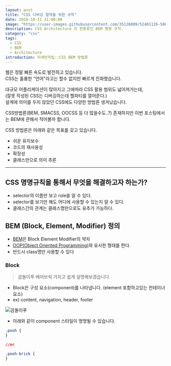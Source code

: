 ```yaml
---
layout: post
title: "CSS 디버깅 절약을 위한 규칙"
date: 2018-10-11 21:00:00
image: "https://user-images.githubusercontent.com/35126809/52401126-50626500-2b04-11e9-8e1c-15a2bbf3ca4a.png"
description: CSS Architecture 의 한종류인 BEM 명명 규칙.
category: "css"
tags:
  - CSS
  - BEM
  - Architecture
introduction: 미세먼지팁::CSS BEM 방법론
---
```


웹은 정말 빠른 속도로 발전하고 있습니다.  
CSS는 훌륭한 "언어"라고는 할수 없지만 빠르게 진화했습니다.

대규모 어플리케이션이 많아지고 그에따라 CSS 활용 범위도 넓어져가는데,  
(잘못 작성된 CSS는 디버깅하는데 헬파티를 열어준다.)  
설계에 의미를 두지 않았던 CSS에도 다양한 방법론 생겨났습니다.

CSS방법론(BEM, SMACSS, OOCSS 등 더 많을수도..?) 존재하지만
이번 포스팅에서는 BEM에 관해서 적어볼까 합니다.

CSS 방법론은 아래와 같은 목표를 갖고 있습니다.

- 쉬운 유지보수
- 코드의 재사용성
- 확장성
- 클래스만으로 의미 추론

---

## CSS 명명규칙을 통해서 무엇을 해결하고자 하는가?

- selector의 이름만 보고 role을 알 수 있다.
- selector를 보기만 해도 어디에 사용할 수 있는지 알 수 있다.
- 클래스간의 관계는 클래스명만으로도 유추가 가능하다.

## BEM (Block, Element, Modifier) 정의

- [BEM](http://getbem.com/)은 Block Element Modifier의 약자
- [OOP(Object Oriented Programming)](https://developer.mozilla.org/ko/docs/Learn/JavaScript/Objects/Object-oriented_JS)와 유사한 형태를 띈다.
- 반드시 class명만 사용할 수 있다

### Block

> 곰돌이푸 베어브릭 가지고 쉽게 설명해보겠습니다.

- Block은 구성 요소(component)를 나타냅니다. (element 포함하고있는 컨테이너 요소)
- ex) content, navigation, header, footer

![곰돌이푸](https://user-images.githubusercontent.com/35126809/52403067-311a0680-2b09-11e9-9ac5-eb0ae401ad98.jpg "곰돌이푸베어브릭")

- 아래와 같이 component 스타일이 명명될 수 있습니다.

```css
.pooh {
}

//or

.pooh-brick {
}
```
